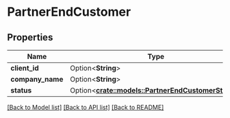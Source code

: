 # PartnerEndCustomer

## Properties

Name | Type | Description | Notes
------------ | ------------- | ------------- | -------------
**client_id** | Option<**String**> |  | [optional]
**company_name** | Option<**String**> |  | [optional]
**status** | Option<[**crate::models::PartnerEndCustomerStatus**](PartnerEndCustomerStatus.md)> |  | [optional]

[[Back to Model list]](../README.md#documentation-for-models) [[Back to API list]](../README.md#documentation-for-api-endpoints) [[Back to README]](../README.md)


